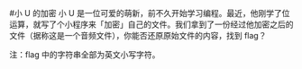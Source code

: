 #小 U 的加密
小 U 是一位可爱的萌新，前不久开始学习编程。最近，他刚学了位运算，就写了个小程序来「加密」自己的文件。我们拿到了一份经过他加密之后的文件（据称这是一个音频文件），你能否还原原始文件的内容，找到 flag？

注：flag 中的字符串全部为英文小写字符。